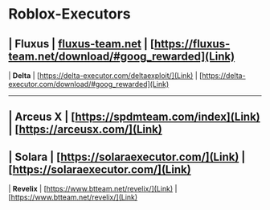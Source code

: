 # Roblox-Executors
| **Fluxus** | [fluxus-team.net](Link) | [https://fluxus-team.net/download/#goog_rewarded](Link) 
------------------------------------------------------------------------------------------------
| **Delta** | [https://delta-executor.com/deltaexploit/](Link) | [https://delta-executor.com/download/#goog_rewarded](Link) 

-------------------------------------------------------------------------------------------------
| **Arceus X** | [https://spdmteam.com/index](Link) | [https://arceusx.com/](Link) 
----------------------------------------------------------------------------------------------
| **Solara** | [https://solaraexecutor.com/](Link) | [https://solaraexecutor.com/](Link) 
-------------------------------------------------------------------------------------------------

| **Revelix** | [https://www.btteam.net/revelix/](Link) | [https://www.btteam.net/revelix/](Link)

